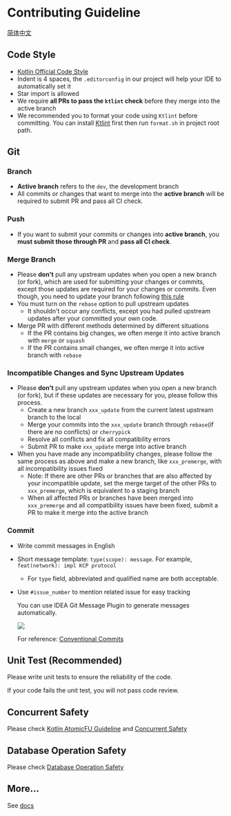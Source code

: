 # Contributing Guideline

[简体中文](CONTRIBUTING.zh-CN.md)

## Code Style

- [Kotlin Official Code Style](https://kotlinlang.org/docs/coding-conventions.html)
- Indent is 4 spaces, the `.editorconfig` in our project will help your IDE to automatically set it
- Star import is allowed
- We require **all PRs to pass the `ktlint` check** before they merge into the active branch
- We recommended you to format your code using `Ktlint` before committing. 
You can install [Ktlint](https://ktlint.github.io/) first then run `format.sh` in project root path.

## Git

### Branch

- **Active branch** refers to the `dev`, the development branch
- All commits or changes that want to merge into the **active branch**
will be required to submit PR and pass all CI check.

### Push

- If you want to submit your commits or changes into **active branch**,
you **must submit those through PR** and **pass all CI check**.

### Merge Branch

- Please **don't** pull any upstream updates when you open a new branch (or fork), 
which are used for submitting your changes or commits, 
except those updates are required for your changes or commits.
Even though, you need to update your branch following [this rule](#incompatible-changes-and-sync-upstream-updates)
- You must turn on the `rebase` option to pull upstream updates
  - It shouldn't occur any conflicts, except you had pulled upstream updates after your committed your own code.
- Merge PR with different methods determined by different situations
  - If the PR contains big changes, we often merge it into active branch with `merge` or `squash`
  - If the PR contains small changes, we often merge it into active branch with `rebase`

### Incompatible Changes and Sync Upstream Updates

- Please **don't** pull any upstream updates when you open a new branch (or fork), 
but if these updates are necessary for you, please follow this process.
  - Create a new branch `xxx_update` from the current latest upstream branch to the local
  - Merge your commits into the `xxx_update` branch 
  through `rebase`(if there are no conflicts) or `cherrypick`
  - Resolve all conflicts and fix all compatibility errors
  - Submit PR to make `xxx_update` merge into active branch
- When you have made any incompatibility changes,
please follow the same process as above and make a new branch, like `xxx_premerge`, 
with all incompatibility issues fixed
  - Note: If there are other PRs or branches that are also affected by your incompatible update, 
  set the merge target of the other PRs to `xxx_premerge`, which is equivalent to a staging branch
  - When all affected PRs or branches have been merged into `xxx_premerge` 
  and all compatibility issues have been fixed, 
  submit a PR to make it merge into the active branch

### Commit

- Write commit messages in English
- Short message template: `type(scope): message`. For example, `feat(network): impl KCP protocol`
  - For `type` field, abbreviated and qualified name are both acceptable.
- Use `#issue_number` to mention related issue for easy tracking

  You can use IDEA Git Message Plugin to generate messages automatically.

  [![](https://user-images.githubusercontent.com/25319400/165979933-7481d332-9171-4ee1-8d37-078187f152a0.png)](https://plugins.jetbrains.com/plugin/13477-git-commit-message-helper)

  For reference: [Conventional Commits](https://www.conventionalcommits.org/en/v1.0.0/)


## Unit Test (Recommended)

Please write unit tests to ensure the reliability of the code.

If your code fails the unit test, you will not pass code review.


## Concurrent Safety

Please check [Kotlin AtomicFU Guideline](docs/kotlin-atomicfu.md) and [Concurrent Safety](docs/concurrency.md)

## Database Operation Safety

Please check [Database Operation Safety](docs/database.md)


## More...

See [docs](docs)
